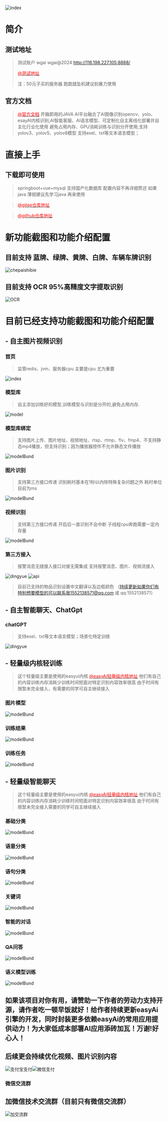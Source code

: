 ![index](wg/100100.png)
# 简介
## 测试地址
> 测试账户 wgai wgai@2024 http://116.198.227.105:8888/
> 
> [<span style="color: red;">@测试地址</span>](http://116.198.227.105:8888/)
> 
> 注：50元子买的服务器 跑跑就坠机建议别暴力使用
## 官方文档
> [<span style="color: red;">@官方文档</span>](http://116.198.227.105/#/)
> 开箱即用的JAVA AI平台融合了AI图像识别opencv、yolo、esayAI内核识别;AI智能客服、AI语言模型、可定制化自主离线化部署并自主化行业化使用
避免占用内存、GPU消耗训练与识别分开使用;支持yolov3、yolov5、yolov8模型 支持exel、txt等文本语言模型；

# 直接上手

## 下载即可使用 
> springboot+vue+mysql 支持国产化数据库 配置内容不再详细赘述 如果java 薄弱建议先学习java 再来使用

> [<span style="color: red;">@gitee仓库地址</span>](https://gitee.com/wggh_admin/wgai)

>[<span style="color: red;">@github仓库地址</span>](https://github.com/YeyuchenBa/wgai)

# 新功能截图和功能介绍配置
## 目前支持 蓝牌、绿牌、黄牌、白牌、车辆车牌识别
![chepaishibie](wg/chepaishibie.gif)

## 目前支持 OCR 95%高精度文字提取识别
![OCR](wg/OCR.gif)

# 目前已经支持功能截图和功能介绍配置
## - 自主图片视频识别

###  首页       
>监管redis、jvm、服务器cpu 主要是cpu 尤为重要

![index](wg/index.jpg)

###  模型库     
>自主添加训练好的模型,训练模型与识别是分开的,避免占用内存.

![model](wg/model.jpg)

### 模型库绑定     
>支持图片上传、图片地址、视频地址、rtsp、rtmp、flv、fmp4、不支持静态mp4播放，但支持识别；因为播放器控件不允许静态文件播放

![modelBund](wg/modelBund.jpg)
### 图片识别 
>支持第三方接口传递 识别耗时基本在1秒以内除特殊复杂问题之外 耗时单位目前为ms

![modelBund](wg/start.gif)

###  视频识别 
>支持第三方接口传递 开启后一直识别不会中断 子线程cpu奔跑需要一定内存量 

![modelBund](wg/startplay.gif)

### 第三方接入
>报警消息无缝接入接口对接无需集成 支持报警消息、图片、视频流接入

![dingyue](wg/dingyue.jpg)
![api](wg/api.jpg)

> 目前已支持的物品识别设置中文翻译以及边框颜色 （持续更新如果你们有特别想要模型的可以联系我1552138571@qq.com 或 qq:1552138571）

## - 自主智能聊天、ChatGpt
### chatGPT
> 支持exel、txt等文本语言模型；场景化特定训练 

![dingyue](wg/chatplay.gif)


## - 轻量级内核轻训练 

> 这个轻量级主要是使用的easyui内核  [<span style="color: red;">@easyAi轻量级内核地址</span>](https://gitee.com/dromara/easyAi) 他们有自己的内容训练内存消耗少训练时间短面对特定识别内容效率很高
> 由于时间有限暂未完全接入，有需要的同学可自主继续接入 

### 图片模型
![modelBund](wg/piclist.jpg)
### 训练结果
![modelBund](wg/list.jpg)
### 训练任务
![modelBund](wg/xunlian.jpg)

## - 轻量级智能聊天

> 这个轻量级主要是使用的easyui内核  [<span style="color: red;">@easyAi轻量级内核地址</span>](https://gitee.com/dromara/easyAi) 他们有自己的内容训练内存消耗少训练时间短面对特定识别内容效率很高
> 由于时间有限暂未完全接入需要的同学可自主继续接入 
### 基础分类
![modelBund](wg/jichufenlei.jpg)
### 语意分类
![modelBund](wg/yuyifenlei.jpg)
### 语句分类
![modelBund](wg/yujufenlei.jpg)
### 关键词
![modelBund](wg/guanjianci.jpg)
### 智能的对话
![modelBund](wg/zhinengduihua.jpg)
### QA问答
![modelBund](wg/qawenda.jpg)
### 语义模型训练
![modelBund](wg/yymoxing.jpg)

## 如果该项目对你有用，请赞助一下作者的劳动力支持开源，请作者吃一顿早饭就好！给作者持续更新easyAi引擎的开发，同时封装更多依赖easyAi的常用应用提供动力！为大家低成本部署AI应用添砖加瓦！万谢!好心人！
## 后续更会持续优化视频、图片识别内容

![支付宝支付](wg/zfb.jpg)![微信支付](wg/wechat.jpg)
### 微信交流群
## 加微信技术交流群（目前只有微信交流群）
![加交流群](wg/chatpic.jpg) 



